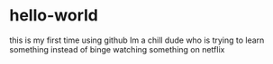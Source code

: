 # hello-world
this is my first time using github
Im a chill dude who is trying to learn something instead of binge watching something on netflix
